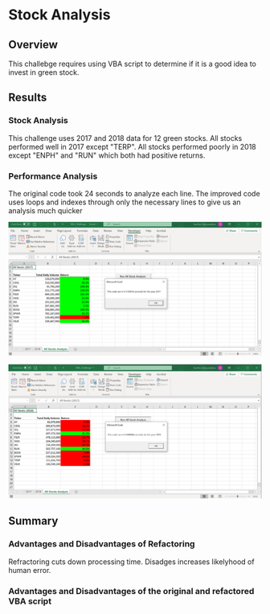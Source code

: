 # Stock Analysis

## Overview
This challebge requires using VBA script to determine if it is a good idea to invest in green stock. 

## Results
### Stock Analysis
This challenge uses 2017 and 2018 data for 12 green stocks. All stocks performed well in 2017 except "TERP". All stocks performed poorly in 2018 except "ENPH" and "RUN" which both had positive returns.

### Performance Analysis
The original code took 24 seconds to analyze each line.  The improved code uses loops and indexes through only the necessary lines to give us an analysis much quicker

![2017 Refactored](https://github.com/calebten/stock-analysis/blob/main/Resources/VBA_Challenge_2017.png)

![2018 Refactored](https://github.com/calebten/stock-analysis/blob/main/Resources/VBA_Challenge_2018.png)


## Summary
### Advantages and Disadvantages of Refactoring
Refractoring cuts down processing time. Disadges increases likelyhood of human error.

### Advantages and Disadvantages of the original and refactored VBA script
